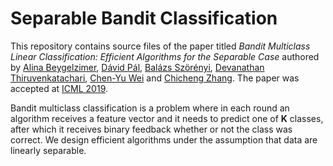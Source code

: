 Separable Bandit Classification
===============================

This repository contains source files of the paper titled _Bandit Multiclass
Linear Classification: Efficient Algorithms for the Separable Case_ authored by
[Alina Beygelzimer](http://hunch.net/~beygel/),
[Dávid Pál](http://david.palenica.com/),
[Balázs Szörényi](http://www.inf.u-szeged.hu/~szorenyi/),
[Devanathan Thiruvenkatachari](https://cims.nyu.edu/~deva/),
[Chen-Yu Wei](https://sites.google.com/site/bobcywei/)
and [Chicheng Zhang](https://zcc1307.github.io/).
The paper was accepted at [ICML 2019](https://icml.cc/Conferences/2019).

Bandit multiclass classification is a problem where in each round an algorithm
receives a feature vector and it needs to predict one of <b>K</b> classes, after
which it receives binary feedback whether or not the class was correct. We
design efficient algorithms under the assumption that data are linearly
separable.
